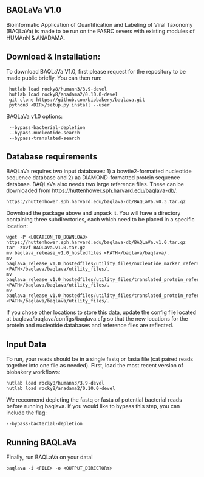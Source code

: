 ## BAQLaVa V1.0

Bioinformatic Application of Quantification and Labeling of Viral Taxonomy (BAQLaVa) is made to be run on the FASRC severs with existing modules of HUMAnN & ANADAMA.

## Download & Installation:

To download BAQLaVa V1.0, first please request for the repository to be made public briefly. You can then run: 

     hutlab load rocky8/humann3/3.9-devel
     hutlab load rocky8/anadama2/0.10.0-devel
     git clone https://github.com/biobakery/baqlava.git
     python3 <DIR>/setup.py install --user

BAQLaVa v1.0 options:
     
     --bypass-bacterial-depletion
     --bypass-nucleotide-search
     --bypass-translated-search
     
## Database requirements

BAQLaVa requires two input databases: 1) a bowtie2-formatted nucleotide sequence database and 2) aa DIAMOND-formatted protein sequence database. BAQLaVa also needs two large reference files. These can be downloaded from https://huttenhower.sph.harvard.edu/baqlava-db/:
 
    https://huttenhower.sph.harvard.edu/baqlava-db/BAQLaVa.v0.3.tar.gz
   
Download the package above and unpack it. You will have a directory containing three subdirectories, each which need to be placed in a specific location:
    
    wget -P <LOCATION_TO_DOWNLOAD> https://huttenhower.sph.harvard.edu/baqlava-db/BAQLaVa.v1.0.tar.gz
    tar -zxvf BAQLaVa.v1.0.tar.gz
    mv baqlava_release_v1.0_hostedfiles <PATH>/baqlava/baqlava/.
    mv baqlava_release_v1.0_hostedfiles/utility_files/nucleotide_marker_reference.txt <PATH>/baqlava/baqlava/utility_files/.
    mv baqlava_release_v1.0_hostedfiles/utility_files/translated_protein_reference.txt <PATH>/baqlava/baqlava/utility_files/.
    mv baqlava_release_v1.0_hostedfiles/utility_files/translated_protein_reference.txt <PATH>/baqlava/baqlava/utility_files/.

If you chose other locations to store this data, update the config file located at baqlava/baqlava/configs/baqlava.cfg so that the new locations for the protein and nucleotide databases and reference files are reflected.

## Input Data

To run, your reads should be in a single fastq or fasta file (cat paired reads together into one file as needed). 
First, load the most recent version of biobakery workflows: 
  ```
  hutlab load rocky8/humann3/3.9-devel
  hutlab load rocky8/anadama2/0.10.0-devel
  ```
We reccomend depleting the fastq or fasta of potential bacterial reads before running baqlava. If you would like to bypass this step, you can include the flag: 
  ```
  --bypass-bacterial-depletion
  ```

## Running BAQLaVa

Finally, run BAQLaVa on your data!
```
baqlava -i <FILE> -o <OUTPUT_DIRECTORY>
```



